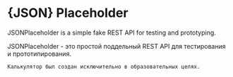 # {JSON} Placeholder

JSONPlaceholder is a simple fake REST API for testing and prototyping.

JSONPlaceholder - это простой поддельный REST API для тестирования и прототипирования.

    Калькулятор был создан исключительно в образовательных целях. 
